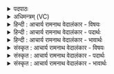 <details><summary>पदपाठः</summary>

अप्सु꣢। रे꣡तः꣢꣯। शि꣣श्रिये। विश्व꣡रू꣢पम्। वि꣣श्व꣢। रू꣣पम्। ते꣡जः꣢꣯। पृ꣣थिव्या꣢म्। अ꣡धि꣢꣯। यत्। सं꣣बभू꣡व꣢। स꣣म्। बभू꣡व꣢। अ꣣न्त꣡रि꣢क्षे। स्वम्। म꣣हिमा꣡न꣢म्। मि꣡मा꣢꣯नः। क꣡नि꣢꣯क्रन्ति। वृ꣡ष्णः꣢꣯। अ꣡श्व꣢꣯स्य। रे꣡तः꣢꣯। १८४४।
</details>

<details><summary>अधिमन्त्रम् (VC)</summary>

- अग्निः
- सुपर्णः
- त्रिष्टुप्
- धैवतः
</details>

<details><summary>हिन्दी : आचार्य रामनाथ वेदालंकार - विषयः</summary>

अगले मन्त्र में परमेश्वर की महिमा वर्णित है।
</details>

<details><summary>हिन्दी : आचार्य रामनाथ वेदालंकार - पदार्थः</summary>

पदार्थान्वयभाषाः -  (अप्सु) नदियों में जो (विश्वरूपम्) सब रूपोंवाला (रेतः) जल (शिश्रिये) आश्रित है, (यत्) और जो (पृथिव्याम् अधि) भूमि के अन्दर (तेजः) तेज (संबभूव) उत्पन्न हुआ है,उस सबको (ऋज्रः) सर्वव्यापक अग्नि नामक जग्दीश्वर ने ही (जजान) उत्पन्न किया है।[यहाँ ‘ऋज्रः’ और ‘जजान’ ये दोनों पद पूर्व मन्त्र से लाये गये हैं।]वही जगदीश्वर (अन्तरिक्षे) अन्तरिक्ष में (स्वम्) अपनी (महिमानम्) महिमा को (मिमानः) प्रकट कर रहा है। उसी की महिमा से (वृष्णः) वर्षा करनेवाले (अश्वस्य) व्यापक बादल का (रेतः) जल (कनिक्रन्ति) बहुत अधिक गरजता है ॥२॥
</details>

<details><summary>हिन्दी : आचार्य रामनाथ वेदालंकार - भावार्थः</summary>

भावार्थभाषाः -  नदियों में,भूमि पर,अन्तरिक्ष में,द्युलोक में,सूर्य में,बादल में सभी जगह जगदीश्वर की ही महिमा दृग्गोचर हो रही है ॥२॥
</details>

<details><summary>संस्कृत : आचार्य रामनाथ वेदालंकार - विषयः</summary>

अथ परमेश्वरस्य महिमा वर्ण्यते।
</details>

<details><summary>संस्कृत : आचार्य रामनाथ वेदालंकार - पदार्थः</summary>

पदार्थान्वयभाषाः -  (अप्सु) नदीषु यत् (विश्वरूपम्) सर्वरूपम् (रेतः) जलम्।[रेतः इत्युदकनाम। निघं० १।५] (शिश्रिये) आश्रितमस्ति, (यत्) यच्च (पृथिव्याम् अधि) भूम्याम् (तेजः) औष्ण्यम् (सं बभूव) उत्पन्नमस्ति,तत् सर्वम्(ऋज्रः)सर्वव्यापकः अग्निर्जगदीश्वर एव (जजान) उत्पादितवानस्ति इति पूर्वमन्त्रादाकृष्यते। स एव जगदीश्वरः (अन्तरिक्षे स्वम्) स्वकीयम् (महिमानम्) महत्त्वम् (मिमानः) प्रकटयन् अस्ति। तस्यैव महिम्ना (वृष्णः) वर्षकरम्(अश्वस्य)पर्जन्यस्य (रेतः) बलम् (कनिक्रन्ति) भृशं गर्जति।[क्रदि आह्वाने रोदने च,भ्वादिः,यङ्लुकि चाक्रन्ति इति अभ्यासस्य निगागमः]॥२॥
</details>

<details><summary>संस्कृत : आचार्य रामनाथ वेदालंकार - भावार्थः</summary>

भावार्थभाषाः -  सरित्सु पृथिव्यामन्तरिक्षे दिवि सूर्ये पर्जन्ये सर्वत्र जगदीश्वरस्यैव महिमा दृग्गोचरो भवति ॥२॥
</details>